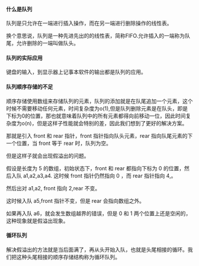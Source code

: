 #### 什么是队列
队列是只允许在一端进行插入操作，而在另一端进行删除操作的线性表。

换个意思说，队列是一种先进先出的的线性表，简称FIFO.允许插入的一端称为队尾，允许删除的一端叫做队头。

#### 队列的实际应用
键盘的输入，到显示器上记事本软件的输出都是队列的应用。

#### 队列顺序存储的不足
顺序存储使用数组来存储队列的元素，队列的添加就是在队尾追加一个元素，这个时候不需要移动任何元素，时间复杂度为o(1),但是队列删除元素是在队头，即是下标为0的位置，那也就意味着队列中的所有元素都得向前移动一位，因此时间复杂度为o(n)，但是这样子性能就会特别的差，因此我们想到了更好的解决方案。

那就是引入 front 和 rear 指针，front 指针指向队头元素，rear 指向队尾元素的下一个位置，当 front 等于 rear 时，队列为空。

但是这样子就会出现假溢出的问题。

假设是长度为 5 的数组，初始状态下，front 和 rear 都指向下标为 0 的位置，然后入队 a1,a2,a3,a4. 这时候 front 指针仍然指向 0 ，而 rear 指针指向 4,。

然后出对 a1,a2, front 指向 2,rear 不变。

这时候入队 a5,front 指针不变，但是 rear 会指向数组之外。

如果再入队 a6，就会发生数组越界的错误，但是 0 和 1 两个位置上还是空闲的，这种现象就是假溢出现象。

#### 循环队列
解决假溢出的方法就是当后面满了，再从头开始入队，也就是头尾相接的循环。我们把这种头尾相接的顺序存储结构称为循环队列。
